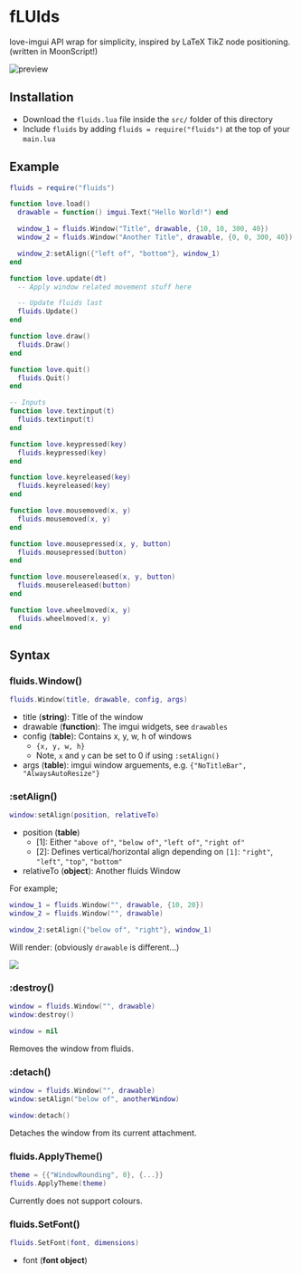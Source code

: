 # fLUIds
love-imgui API wrap for simplicity, inspired by LaTeX TikZ node positioning. (written in MoonScript!)

![preview](https://i.imgur.com/aYZ8nu5.png)

## Installation
* Download the `fluids.lua` file inside the `src/` folder of this directory
* Include `fluids` by adding `fluids = require("fluids")` at the top of your `main.lua`

## Example
```lua
fluids = require("fluids")

function love.load()
  drawable = function() imgui.Text("Hello World!") end

  window_1 = fluids.Window("Title", drawable, {10, 10, 300, 40})
  window_2 = fluids.Window("Another Title", drawable, {0, 0, 300, 40})

  window_2:setAlign({"left of", "bottom"}, window_1)
end

function love.update(dt)
  -- Apply window related movement stuff here

  -- Update fluids last
  fluids.Update()
end

function love.draw()
  fluids.Draw()
end

function love.quit()
  fluids.Quit()
end

-- Inputs
function love.textinput(t)
  fluids.textinput(t)
end

function love.keypressed(key)
  fluids.keypressed(key)
end

function love.keyreleased(key)
  fluids.keyreleased(key)
end

function love.mousemoved(x, y)
  fluids.mousemoved(x, y)
end

function love.mousepressed(x, y, button)
  fluids.mousepressed(button)
end

function love.mousereleased(x, y, button)
  fluids.mousereleased(button)
end

function love.wheelmoved(x, y)
  fluids.wheelmoved(x, y)
end
```

## Syntax
### fluids.Window()
```lua
fluids.Window(title, drawable, config, args)
```
* title (__string__): Title of the window
* drawable (__function__): The imgui widgets, see `drawables`
* config (__table__): Contains x, y, w, h of windows
  - `{x, y, w, h}`
  - Note, `x` and `y` can be set to 0 if using `:setAlign()`
* args (__table__): imgui window arguements, e.g. `{"NoTitleBar", "AlwaysAutoResize"}`

### :setAlign()
```lua
window:setAlign(position, relativeTo)
```
* position (__table__)
  - [1]: Either `"above of"`, `"below of"`, `"left of"`, `"right of"`
  - [2]: Defines vertical/horizontal align depending on `[1]`: `"right"`, `"left"`, `"top"`, `"bottom"`
* relativeTo (__object__): Another fluids Window

For example;

```lua
window_1 = fluids.Window("", drawable, {10, 20})
window_2 = fluids.Window("", drawable)

window_2:setAlign({"below of", "right"}, window_1)
```

Will render: (obviously `drawable` is different...)

![](https://i.imgur.com/438rvfu.png)

### :destroy()
```lua
window = fluids.Window("", drawable)
window:destroy()

window = nil
```
Removes the window from fluids.

### :detach()
```lua
window = fluids.Window("", drawable)
window:setAlign("below of", anotherWindow)

window:detach()
```
Detaches the window from its current attachment.

### fluids.ApplyTheme()
```lua
theme = {{"WindowRounding", 0}, {...}}
fluids.ApplyTheme(theme)
```
Currently does not support colours.

### fluids.SetFont()
```lua
fluids.SetFont(font, dimensions)
```
* font (__font object__)
